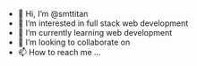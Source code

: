 - 👋 Hi, I’m @smttitan
- 👀 I’m interested in full stack web development
- 🌱 I’m currently learning web development
- 💞️ I’m looking to collaborate on 
- 📫 How to reach me ...

<!---
smttitan/smttitan is a ✨ special ✨ repository because its `README.md` (this file) appears on your GitHub profile.
You can click the Preview link to take a look at your changes.
--->
